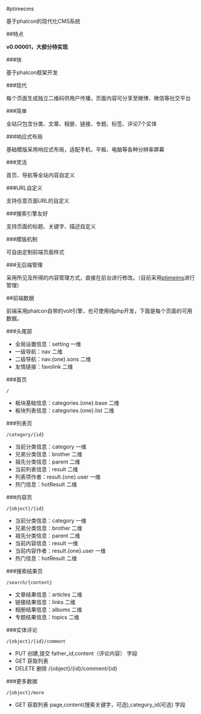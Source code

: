 #ptimecms

基于phalcon的现代化CMS系统

##特点

**v0.00001，大部分待实现**

###快

基于phalcon框架开发

###现代

每个页面生成独立二维码供用户传播，页面内容可分享至微博、微信等社交平台

###简单

全站只包含分类、文章、相册、链接、专题、标签、评论7个实体

###响应式布局

基础模版采用响应式布局，适配手机、平板、电脑等各种分辨率屏幕

###灵活

首页、导航等全站内容自定义

###URL自定义

支持任意页面URL的自定义

###搜索引擎友好

支持页面的标题、关键字、描述自定义

###模版机制

可自由定制前端页面样式

###无后端管理

采用所见及所得的内容管理方式，直接在前台进行修改。（目前采用[ptimeims](https://git.oschina.net/hillsdong/ptimemis)进行管理）

##前端数据

前端采用phalcon自带的volt引擎，也可使用纯php开发，下面是每个页面的可用数据。

###头尾部

- 全局设置信息：setting 一维
- 一级导航：nav 二维
- 二级导航：nav.{one}.sons 二维
- 友情链接：favolink 二维  

###首页

```
/
```

- 板块基础信息：categories.{one}.base 二维
- 板块列表信息：categories.{one}.list 二维  

###列表页
```
/category/{id}
```

- 当前分类信息：category 一维
- 兄弟分类信息：brother 二维
- 祖先分类信息：parent 二维
- 当前列表信息：result 二维
- 列表项作者：result.{one}.user 一维
- 热门信息：hotResult 二维

###内容页
```
/{object}/{id}
```

- 当前分类信息：category 一维
- 兄弟分类信息：brother 二维
- 祖先分类信息：parent 二维
- 当前内容信息：result 一维
- 当前内容作者：result.{one}.user 一维
- 热门信息：hotResult 二维

###搜索结果页
```
/search/{content}
```

- 文章结果信息：articles 二维
- 链接结果信息：links 二维
- 相册结果信息：albums 二维
- 专题结果信息：topics 二维

###实体评论
```
/{object}/{id}/comment
```

- PUT 创建,提交 father_id,content（评论内容） 字段
- GET 获取列表
- DELETE 删除 /{object}/{id}/comment/{id}

###更多数据
```
/{object}/more
```

- GET 获取列表 page,content(搜索关键字，可选),category_id(可选) 字段 